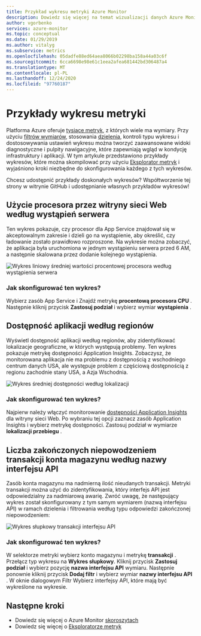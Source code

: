 ```yaml
---
title: Przykład wykresu metryki Azure Monitor
description: Dowiedz się więcej na temat wizualizacji danych Azure Monitor.
author: vgorbenko
services: azure-monitor
ms.topic: conceptual
ms.date: 01/29/2019
ms.author: vitalyg
ms.subservice: metrics
ms.openlocfilehash: 05dadfe88ed64aea8066b02298ba158a44a03c6f
ms.sourcegitcommit: 6cca6698e98e61c1eea2afea681442bd306487a4
ms.translationtype: MT
ms.contentlocale: pl-PL
ms.lasthandoff: 12/24/2020
ms.locfileid: "97760187"
---
```

# <a name="metric-chart-examples"></a>Przykłady wykresu metryki 

Platforma Azure oferuje [tysiące metryk](./metrics-supported.md), z których wiele ma wymiary. Przy użyciu [filtrów wymiarów](./metrics-charts.md), stosowania [dzielenia](./metrics-charts.md), kontroli typu wykresu i dostosowywania ustawień wykresu można tworzyć zaawansowane widoki diagnostyczne i pulpity nawigacyjne, które zapewniają wgląd w kondycję infrastruktury i aplikacji. W tym artykule przedstawiono przykłady wykresów, które można skompilować przy użyciu [Eksplorator metryk](./metrics-charts.md) i wyjaśniono kroki niezbędne do skonfigurowania każdego z tych wykresów.

Chcesz udostępnić przykłady doskonałych wykresów? Współtworzenie tej strony w witrynie GitHub i udostępnianie własnych przykładów wykresów!

## <a name="website-cpu-utilization-by-server-instances"></a>Użycie procesora przez witryny sieci Web według wystąpień serwera

Ten wykres pokazuje, czy procesor dla App Service znajdował się w akceptowalnym zakresie i dzieli go na wystąpienie, aby określić, czy ładowanie zostało prawidłowo rozproszone. Na wykresie można zobaczyć, że aplikacja była uruchomiona w jednym wystąpieniu serwera przed 6 AM, a następnie skalowana przez dodanie kolejnego wystąpienia.

![Wykres liniowy średniej wartości procentowej procesora według wystąpienia serwera](./media/metrics-charts/cpu-by-instance.png)

### <a name="how-to-configure-this-chart"></a>Jak skonfigurować ten wykres?

Wybierz zasób App Service i Znajdź metrykę **procentową procesora CPU** . Następnie kliknij przycisk **Zastosuj podział** i wybierz wymiar **wystąpienia** .

## <a name="application-availability-by-region"></a>Dostępność aplikacji według regionów

Wyświetl dostępność aplikacji według regionów, aby zidentyfikować lokalizacje geograficzne, w których występują problemy. Ten wykres pokazuje metrykę dostępności Application Insights. Zobaczysz, że monitorowana aplikacja nie ma problemu z dostępnością z wschodniego centrum danych USA, ale występuje problem z częściową dostępnością z regionu zachodnie stany USA, a Azja Wschodnia.

![Wykres średniej dostępności według lokalizacji](./media/metrics-charts/availability-by-location.png)

### <a name="how-to-configure-this-chart"></a>Jak skonfigurować ten wykres?

Najpierw należy włączyć monitorowanie [dostępności Application Insights](../app/monitor-web-app-availability.md) dla witryny sieci Web. Po wybraniu tej opcji zaznacz zasób Application Insights i wybierz metrykę dostępności. Zastosuj podział w wymiarze **lokalizacji przebiegu** .

## <a name="volume-of-failed-storage-account-transactions-by-api-name"></a>Liczba zakończonych niepowodzeniem transakcji konta magazynu według nazwy interfejsu API

Zasób konta magazynu ma nadmierną ilość nieudanych transakcji. Metryki transakcji można użyć do zidentyfikowania, który interfejs API jest odpowiedzialny za nadmiarową awarię. Zwróć uwagę, że następujący wykres został skonfigurowany z tym samym wymiarem (nazwą interfejsu API) w ramach dzielenia i filtrowania według typu odpowiedzi zakończonej niepowodzeniem:

![Wykres słupkowy transakcji interfejsu API](./media/metrics-charts/split-and-filter-example.png)

### <a name="how-to-configure-this-chart"></a>Jak skonfigurować ten wykres?

W selektorze metryki wybierz konto magazynu i metrykę **transakcji** . Przełącz typ wykresu na **Wykres słupkowy**. Kliknij przycisk **Zastosuj podział** i wybierz pozycję **nazwa interfejsu API** wymiaru. Następnie ponownie kliknij przycisk **Dodaj filtr** i wybierz wymiar **nazwy interfejsu API** . W oknie dialogowym Filtr Wybierz interfejsy API, które mają być wykreślone na wykresie.

## <a name="next-steps"></a>Następne kroki

* Dowiedz się więcej o Azure Monitor [skoroszytach](./workbooks-overview.md)
* Dowiedz się więcej o [Eksploratorze metryk](metrics-charts.md)

